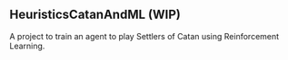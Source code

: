 ## HeuristicsCatanAndML (WIP)

A project to train an agent to play Settlers of Catan using Reinforcement Learning.